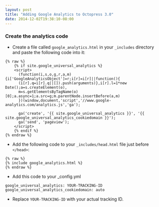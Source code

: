```yaml
---
layout: post
title: "Adding Google Analytics to Octopress 3.0"
date: 2014-12-02T19:38:10-08:00
---
```


### Create the analytics code
* Create a file called `google_analytics.html` in your `_includes` directory and paste the following code into it:

```
{% raw %}
    {% if site.google_universal_analytics %}
    <script>
      (function(i,s,o,g,r,a,m){i['GoogleAnalyticsObject']=r;i[r]=i[r]||function(){
      (i[r].q=i[r].q||[]).push(arguments)},i[r].l=1*new Date();a=s.createElement(o),
      m=s.getElementsByTagName(o)[0];a.async=1;a.src=g;m.parentNode.insertBefore(a,m)
      })(window,document,'script','//www.google-analytics.com/analytics.js','ga');

      ga('create', '{{ site.google_universal_analytics }}', '{{ site.google_universal_analytics_cookiedomain }}');
      ga('send', 'pageview');
    </script>
    {% endif %}
{% endraw %}
```
* Add the following code to your `_includes/head.html` file just before `</head>`:

```
{% raw %}
{% include google_analytics.html %}
{% endraw %}
```

* Add this code to your _config.yml

```
google_universal_analytics: YOUR-TRACKING-ID
google_universal_analytics_cookiedomain: auto
```
* Replace `YOUR-TRACKING-ID` with your actual tracking ID.
